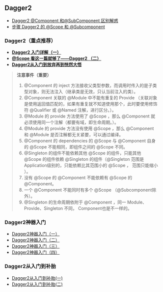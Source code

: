 ## Dagger2
- [Dagger2 @Component 和@SubComponent 区别解惑](http://blog.csdn.net/soslinken/article/details/70231089)
- [步骤 Dagger2 的 @Scope 和 @Subcomponent](http://www.zhimengzhe.com/Androidkaifa/163191.html)


### Dagger2（重点推荐）
- [**Dagger2 入门详解（一）**](http://blog.csdn.net/xx326664162/article/details/53695558)
- [**@Scope 看这一篇就够了——Dagger2 （二）**](http://blog.csdn.net/xx326664162/article/details/67640509)
- [**Dagger2从入门到放弃再到恍然大悟**](http://blog.csdn.net/hsk256/article/details/51530667)

> **注意事件（重要）**
>
> 1. @Component 的 inject 方法接收父类型参数，而调用时传入的是子类型对象，则无法注入（继承类是无效，只认当前注入的类）。  
> 2. @Component 关联的 @Module 中不能有重复的 Provide （关联对象是使用返回值匹配的，如果有重复就不知道使用那个，此时要使用修饰符 @Qualifier 或 @Named 注解，进行区分。）。  
> 3. @Module 的 provide 方法使用了 @Scope ，那么 @Component 就必须使用同一个注解（都要有域，即生命周期。）。  
> 4. @Module 的 provide 方法没有使用 @Scope ，那么 @Component 和 @Module 是否注解都无关紧要，可以通过编译。
> 5. @Component 的 dependencies 的 @Scope 与 @Component 自身的 @Scope 不能相同，即组件之间的 @Scope 不同。  
> 6. @Singleton 的组件不能依赖其他 @Scope 的组件，只能其他 @Scope 的组件依赖 @Singleton 的组件（@Singleton 范围是 Application级别的，只能依赖比其范围小的 @Scope ， 范围只能缩小 ）。  
> 7. 没有 @Scope 的 @Component 不能依赖有 @Scope 的 @Component。  
> 8. 一个 @Component 不能同时有多个 @Scope （@Subcomponent除外）。  
> 9. @Singleton 的生命周期依附于 @Component ，同一 Module、Provide、Singleton 不同， Component也是不一样的。  


### Dagger2神器入门
- [Dagger2神器入门（一）](http://www.jianshu.com/p/dce5382fec5d)
- [Dagger2神器入门（二）](http://www.jianshu.com/p/c673e6e73c8b)
- [Dagger2神器入门（三）](http://www.jianshu.com/p/91b9b0e4cf8c)
- [Dagger2神器入门（四）](http://www.jianshu.com/p/e76c1e0e7b40)


### Dagger2从入门到补胎
- [Dagger2从入门到补胎(一)](http://rkhcy.github.io/2017/11/15/Dagger2%E4%BB%8E%E5%85%A5%E9%97%A8%E5%88%B0%E8%A1%A5%E8%83%8E\(%E4%B8%80\)/)
- [Dagger2从入门到补胎(二)](http://rkhcy.github.io/2017/11/16/Dagger2%E4%BB%8E%E5%85%A5%E9%97%A8%E5%88%B0%E8%A1%A5%E8%83%8E\(%E4%BA%8C\)/)



